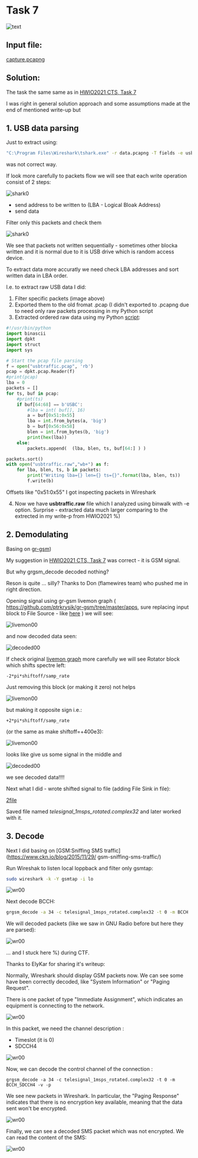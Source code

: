 # Task 7

![text](img/desc.png)

## Input file:

[capture.pcapng](input/capture.pcapng)

## Solution:

The task the same same as in 
[HWIO2021 CTS, Task 7](https://github.com/BlackVS/CTFs/blob/master/HWIO2021/CTS/task7.md)

I was right in general solution approach and some assumptions made at the end of mentioned write-up but


## 1. USB data parsing

Just to extract using:
```bash
"C:\Program Files\Wireshark\tshark.exe" -r data.pcapng -T fields -e usb.capdata -Y usb.capdata > capdata.raw
```
was not correct way.

If look more carefully to packets flow we will see that each write operation consist of 2 steps:

![shark0](img/wshark00.png)

- send address to be written to (LBA - Logical Bloak Address)
- send data

Filter only this packets and check them

![shark0](img/wshark01.png)

We see that packets not written sequentially - sometimes other blocka written and it is normal due to it is USB drive which is random access device.

To extract data more accuratly we need check LBA addresses and sort written data in LBA order.

I.e. to extract raw USB data I did:

1. Filter specific packets (image above)
2. Exported them to the old fromat .pcap (I didn't exported to .pcapng due to need only raw packets processing in my Python script
3. Extracted ordered raw data using my Python [script](sricpts/parse.py):
```python
#!/usr/bin/python
import binascii
import dpkt
import struct
import sys

# Start the pcap file parsing
f = open("usbtraffic.pcap", 'rb')
pcap = dpkt.pcap.Reader(f)
#print(pcap)
lba = 0
packets = []
for ts, buf in pcap:
    #print(ts)
    if buf[64:68] == b'USBC':
        #lba = int( buf[], 16)
        a = buf[0x51:0x55]
        lba = int.from_bytes(a, 'big')
        b = buf[0x56:0x58]
        blen = int.from_bytes(b, 'big')
        print(hex(lba))
    else:
        packets.append(  (lba, blen, ts, buf[64:] ) )

packets.sort()
with open("usbtraffic.raw","wb+") as f:
    for lba, blen, ts, b in packets:
        print("Writing lba={} len={} ts={}".format(lba, blen, ts))
        f.write(b)
```

Offsets like "0x51:0x55" I got inspecting packets in Wireshark

4. Now we have **usbtraffic.raw** file which I analyzed using binwalk with -e option.
Surprise - extracted data much larger comparing to the extrected in my write-p from HWIO2021 %)


## 2. Demodulating

Basing on [gr-gsm](https://github.com/ptrkrysik/gr-gsm))

My suggestion in [HWIO2021 CTS, Task 7](https://github.com/BlackVS/CTFs/blob/master/HWIO2021/CTS/task7.md) was correct - it is GSM signal.

But why grgsm_decode decoded nothing?

Reson is quite ... silly? Thanks to Don (flamewires team) who pushed me in right direction.

Opening signal using gr-gsm livemon graph ( https://github.com/ptrkrysik/gr-gsm/tree/master/apps, sure replacing input block to File Source - like [here](rgc/grgsm_livemon_file_orig.grc) ) we will see:

![livemon00](img/grc_fft_orig.png)

and now decoded data seen:

![decoded00](img/grc_decoded_orig.png)

If check original [livemon graph](https://github.com/ptrkrysik/gr-gsm/blob/master/apps/grgsm_livemon.grc) more carefully we will see Rotator block which shifts spectre left:
```
-2*pi*shiftoff/samp_rate
```
Just removing this block (or making it zero) not helps

![livemon00](img/grc_fft_shift_0.png)

but making it opposite sign i.e.:

```
+2*pi*shiftoff/samp_rate
```
(or the same as make shiftoff=+400e3):

![livemon00](img/grc_fft_shift_oppo.png)

looks like give us some signal in the middle and

![decoded00](img/grc_decoded_rotated.png)

we see decoded data!!!!

Next what I did - wrote shifted signal to file (adding File Sink in file):

[2file](grc/grgsm_livemon_2file.grc)

Saved file named *telesignal_1msps_rotated.complex32* and later worked with it.

## 3. Decode

Next I did basing on [GSM:Sniffing SMS traffic](https://www.ckn.io/blog/2015/11/29/
gsm-sniffing-sms-traffic/)


Run Wireshak to listen local loppback and filter only gsmtap:

```bash
sudo wireshark -k -Y gsmtap -i lo
```

![wr00](img/wr_00.png)


Next decode BCCH:

```bash
grgsm_decode -a 34 -c telesignal_1msps_rotated.complex32 -t 0 -m BCCH
```

We will decoded packets (like we saw in GNU Radio before but here they are parsed):

![wr00](img/wr_01.png)

... and I stuck here %) during CTF.

Thanks to ElyKar for sharing it's writeup:

Normally, Wireshark should display GSM packets now. We can see some have been correctly decoded, like "System Information" or "Paging Request".

There is one packet of type "Immediate Assignment", which indicates an equipment is connecting to the network.

![wr00](img/wr_02.png)

In this packet, we need the channel description :

- Timeslot (it is 0)
- SDCCH4

![wr00](img/wr_03.png)

Now, we can decode the control channel of the connection : 
```
grgsm_decode -a 34 -c telesignal_1msps_rotated.complex32 -t 0 -m BCCH_SDCCH4 -v -p
```

We see new packets in Wireshark. In particular, the "Paging Response" indicates that there is no encryption key available, meaning that the data sent won't be encrypted.

![wr00](img/wr_04.png)

Finally, we can see a decoded SMS packet which was not encrypted. We can read the content of the SMS:

![wr00](img/wr_05.png)

